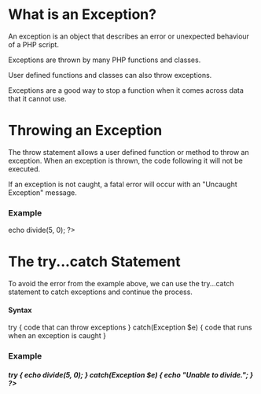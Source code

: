 # What is an Exception?
An exception is an object that describes an error or unexpected behaviour of a PHP script.

Exceptions are thrown by many PHP functions and classes.

User defined functions and classes can also throw exceptions.

Exceptions are a good way to stop a function when it comes across data that it cannot use.

# Throwing an Exception
The throw statement allows a user defined function or method to throw an exception. When an exception is thrown, the code following it will not be executed.

If an exception is not caught, a fatal error will occur with an "Uncaught Exception" message.

<h3>Example</h3>
</pre>
<?php
function divide($dividend, $divisor) {
  if($divisor == 0) {
    throw new Exception("Division by zero");
  }
  return $dividend / $divisor;
}

echo divide(5, 0);
?>
</pre>
# The try...catch Statement
To avoid the error from the example above, we can use the try...catch statement to catch exceptions and continue the process.

<h4> Syntax </h4>
try {
  code that can throw exceptions
} catch(Exception $e) {
  code that runs when an exception is caught
}

<h3>Example</h3>
<h5>
<?php
function divide($dividend, $divisor) {
  if($divisor == 0) {
    throw new Exception("Division by zero");
  }
  return $dividend / $divisor;
}

try {
  echo divide(5, 0);
} catch(Exception $e) {
  echo "Unable to divide.";
}
?>
</h5>
